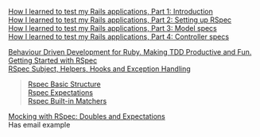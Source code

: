 [How I learned to test my Rails applications, Part 1: Introduction](https://everydayrails.com/2012/03/12/testing-series-intro.html)   
[How I learned to test my Rails applications, Part 2: Setting up RSpec](https://everydayrails.com/2012/03/12/testing-series-rspec-setup.html)  
[How I learned to test my Rails applications, Part 3: Model specs](https://everydayrails.com/2012/03/19/testing-series-rspec-models-factory-girl.html)  
[How I learned to test my Rails applications, Part 4: Controller specs](https://everydayrails.com/2012/04/07/testing-series-rspec-controllers.html)  


[Behaviour Driven Development for Ruby. Making TDD Productive and Fun.](http://rspec.info)   
[Getting Started with RSpec](https://semaphoreci.com/community/tutorials/getting-started-with-rspec)   
[RSpec Subject, Helpers, Hooks and Exception Handling](https://semaphoreci.com/community/tutorials/rspec-subject-helpers-hooks-and-exception-handling)   
>[Rspec Basic Structure](https://relishapp.com/rspec/rspec-core/v/3-1/docs/example-groups/basic-structure-describe-it)  
[Rspec Expectations](https://relishapp.com/rspec/rspec-expectations/docs)   
[Rspec Built-in Matchers](https://relishapp.com/rspec/rspec-expectations/v/3-1/docs/built-in-matchers)  

[Mocking with RSpec: Doubles and Expectations](https://semaphoreci.com/community/tutorials/mocking-with-rspec-doubles-and-expectations)   
Has email example  

